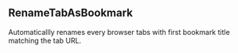 ## RenameTabAsBookmark

Automaticallly renames every browser tabs with first bookmark title matching the tab URL.

